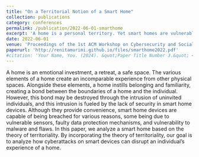 ```yaml
---
title: "On a Territorial Notion of a Smart Home"
collection: publications
category: conferences
permalink: /publication/2022-06-01-smarthome
excerpt: 'A home is a personal territory. Yet smart homes are vulnerable to violations of this notion of territorial integrity due to cyberattacks. This paper uses a territorial notion of a smart home to analyze how cyberattacks on smart devices can disrupt our experience of a home.'
date: 2022-06-01
venue: 'Proceedings of the 1st ACM Workshop on Cybersecurity and Social Sciences (CySSS) - Authors: Shreenidhi Ayinala and Renita Murimi'
paperurl: 'http://renitamurimi.github.io/files/smarthome2022.pdf'
#citation: 'Your Name, You. (2024). &quot;Paper Title Number 3.&quot; <i>GitHub Journal of Bugs</i>. 1(3).'
---
```


A home is an emotional investment, a retreat, a safe space. The various elements of a home create an incomparable experience 
from other physical spaces. Alongside these elements, a home instills belonging and familiarity, creating a bond between the 
boundaries of a home and the individual. However, this bond may be destroyed through the intrusion of uninvited individuals, and this intrusion is fueled by the lack of security in smart home devices. Although they provide convenience, smart home devices are 
capable of being breached for various reasons, some being due to vulnerable sensors, faulty data protection mechanisms, and 
vulnerability to malware and flaws. In this paper, we analyze a smart home based on the theory of territoriality. By incorporating the theory of territoriality, our goal is to analyze how cyberattacks on smart devices can disrupt an individual’s experience of a home.

